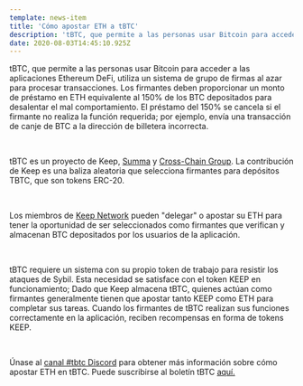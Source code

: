 ```yaml
---
template: news-item
title: 'Cómo apostar ETH a tBTC'
description: 'tBTC, que permite a las personas usar Bitcoin para acceder a las aplicaciones Ethereum DeFi, utiliza un sistema de grupo de firmas al azar para procesar transacciones. Los firmantes deben proporcionar un monto de préstamo en ETH equivalente al 150% de los BTC depositados para ...'
date: 2020-08-03T14:45:10.925Z
---
```

<!---
#  translator: Lord#5932

#  url: https://telegra.ph/C%C3%B3mo-apostar-ETH-a-tBTC-08-27

#  submission url: https://discordapp.com/channels/590951101600235531/701767679102550016/748527475168116766

----------

translated title: How to bet ETH to tBTC
match with: How to Stake ETH on tBTC
confidence (0-1): 0.7083333333333334

-->

tBTC, que permite a las personas usar Bitcoin para acceder a las aplicaciones Ethereum DeFi, utiliza un sistema de grupo de firmas al azar para procesar transacciones. Los firmantes deben proporcionar un monto de préstamo en ETH equivalente al 150% de los BTC depositados para desalentar el mal comportamiento. El préstamo del 150% se cancela si el firmante no realiza la función requerida; por ejemplo, envía una transacción de canje de BTC a la dirección de billetera incorrecta.

<br>

tBTC es un proyecto de Keep, [Summa](http://summa.one/) y [Cross-Chain Group](https://crosschain.group/). La contribución de Keep es una baliza aleatoria que selecciona firmantes para depósitos TBTC, que son tokens ERC-20.

<br>

Los miembros de [Keep Network](http://keep.network/) pueden "delegar" o apostar su ETH para tener la oportunidad de ser seleccionados como firmantes que verifican y almacenan BTC depositados por los usuarios de la aplicación.

<br>

tBTC requiere un sistema con su propio token de trabajo para resistir los ataques de Sybil. Esta necesidad se satisface con el token KEEP en funcionamiento; Dado que Keep almacena tBTC, quienes actúan como firmantes generalmente tienen que apostar tanto KEEP como ETH para completar sus tareas. Cuando los firmantes de tBTC realizan sus funciones correctamente en la aplicación, reciben recompensas en forma de tokens KEEP.

<br>

Únase al [canal #tbtc Discord](https://discord.gg/wYezN7v) para obtener más información sobre cómo apostar ETH en tBTC. Puede suscribirse al boletín tBTC [aquí.](https://tbtc.network/#mailing-list)

<br>
